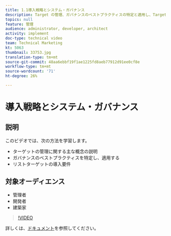 ```yaml
---
title: 1.1導入戦略とシステム・ガバナンス
description: Target の管理、ガバナンスのベストプラクティスの特定と適用し、Target の実装要件のリストに関する主な概念について説明します
topics: null
feature: 管理
audience: administrator, developer, architect
activity: implement
doc-type: technical video
team: Technical Marketing
kt: 5063
thumbnail: 33753.jpg
translation-type: tm+mt
source-git-commit: 48aa6ebbf19f1ae1225fd8aeb77912d91ee0cf8e
workflow-type: tm+mt
source-wordcount: '71'
ht-degree: 26%

---
```



# 導入戦略とシステム・ガバナンス

## 説明

このビデオでは、次の方法を学習します。

* ターゲットの管理に関する主な概念の説明
* ガバナンスのベストプラクティスを特定し、適用する
* リストターゲットの導入要件

## 対象オーディエンス

* 管理者
* 開発者
* 建築家

>[!VIDEO](https://video.tv.adobe.com/v/33753/?quality=12)

詳しくは、[ドキュメント](https://docs.adobe.com/content/help/en/target/using/administer/administrating-target.html)を参照してください。
